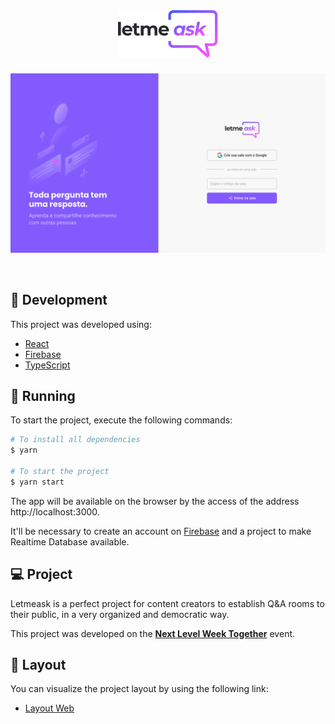 <h1 align="center">
  <img alt="Letmeask" src="https://github.com/bomdiavei/Letmeask/blob/main/src/assets/images/logo.svg" width="160px">
</h1>

<p align="center">
    <img alt="Letmeask" src="https://github.com/bomdiavei/Letmeask/blob/main/src/assets/images/letmeask.svg" />
</p>

<br>

## 🧪 Development

This project was developed using:

- [React](https://reactjs.org)
- [Firebase](https://firebase.google.com/)
- [TypeScript](https://www.typescriptlang.org/)

## 🚀 Running

To start the project, execute the following commands:
```bash
# To install all dependencies
$ yarn

# To start the project
$ yarn start
```
The app will be available on the browser by the access of the address http://localhost:3000.

It'll be necessary to create an account on [Firebase](https://firebase.google.com/) and a project to make Realtime Database available.

## 💻 Project

Letmeask is a perfect project for content creators to establish Q&A rooms to their public, in a very organized and democratic way.

This project was developed on the **[Next Level Week Together](https://nextlevelweek.com/)** event.

## 🔖 Layout

You can visualize the project layout by using the following link:

- [Layout Web](https://www.figma.com/community/file/1009824839797878169/Letmeask)
